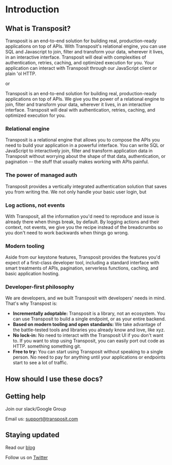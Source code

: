 # Introduction

## What is Transposit?

Transposit is an end-to-end solution for building real, production-ready applications on top of APIs. With Transposit's relational engine, you can use SQL and Javascript to join, filter and transform your data, wherever it lives, in an interactive interface. Transposit will deal with complexities of authentication, retries, caching, and optimized execution for you. Your application can interact with Transposit through our JavaScript client or plain 'ol HTTP. 

or

Transposit is an end-to-end solution for building real, production-ready applications on top of APIs. We give you the power of a relational engine to join, filter and transform your data, wherever it lives, in an interactive interface. Transposit will deal with authentication, retries, caching, and optimized execution for you.

### Relational engine

Transposit is a relational engine that allows you to compose the APIs you need to build your application in a powerful interface. You can write SQL or JavaScript to interactively join, filter and transform application data in Transposit without worrying about the shape of that data, authentication, or pagination -- the stuff that usually makes working with APIs painful. 

### The power of managed auth

Transposit provides a vertically integrated authentication solution that saves you from writing the. We not only handle your basic user login, but 

### Log actions, not events

With Transposit, all the information you'd need to reproduce and issue is already there when things break, by default. By logging actions and their context, not events, we give you the recipe instead of the breadcrumbs so you don't need to work backwards when things go wrong. 

### **Modern tooling** 

Aside from our keystone features, Transposit provides the features you'd expect of a first-class developer tool, including a standard interface with smart treatments of APIs, pagination, serverless functions, caching, and basic application hosting.

### Developer-first philosophy

We are developers, and we built Transposit with developers' needs in mind. That's why Transpost is: 

* **Incrementally adoptable:** Transposit is a library, not an ecosystem. You can use Transposit to build a single endpoint, or as your entire backend. 
* **Based on modern tooling and open standards:** We take advantage of the battle-tested tools and libraries you already know and love, like xyz. 
* **No lock-in:** No need to interact with the Transposit UI if you don't want to. If you want to stop using Transposit, you can easily port out code as HTTP. something something git.  
* **Free to try:** You can start using Transposit without speaking to a single person. No need to pay for anything until your applications or endpoints start to see a lot of traffic. 

## How should I use these docs? 



## Getting help 

Join our slack/Google Group

Email us: support@transposit.com

## Staying updated 

Read our [blog](https://blog.transposit.com/)

Follow us on [Twitter](https://twitter.com/realtransposit?lang=en) 

